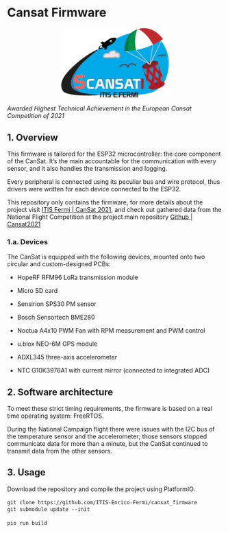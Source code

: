 # Cansat Firmware

<p align="center">
  <img width="50%" src="docs/logo.png" />
</p>

_Awarded Highest Technical Achievement in the European Cansat Competition of 2021_

## 1. Overview

This firmware is tailored for the ESP32 microcontroller: the core component of the CanSat.
It’s the main accountable for the communication with every sensor, and it also handles
the transmission and logging.

Every peripheral is connected using its peculiar bus and wire protocol, thus drivers were
written for each device connected to the ESP32.

This repository only contains the firmware, for more details about the project visit
[ITIS Fermi | CanSat 2021](https://www.fermi-mo.edu.it/pagine/cansat-2021),
and check out gathered data from the National Flight Competition at the project main repository
[Github | Cansat2021](https://github.com/ITIS-Enrico-Fermi/Cansat2021)

### 1.a. Devices

The CanSat is equipped with the following devices, mounted onto two circular and custom-designed
PCBs:

- HopeRF RFM96 LoRa transmission module

- Micro SD card

- Sensirion SPS30 PM sensor

- Bosch Sensortech BME280

- Noctua A4x10 PWM Fan with RPM measurement and PWM control

- u.blox NEO-6M GPS module

- ADXL345 three-axis accelerometer

- NTC G10K3976A1 with current mirror (connected to integrated ADC)

## 2. Software architecture

To meet these strict timing requirements, the firmware is based on a real time operating system:
FreeRTOS.

During the National Campaign flight there were issues with the I2C bus of the temperature sensor
and the accelerometer; those sensors stopped communicate data for more than a minute,
but the CanSat continued to transmit data from the other sensors.

## 3. Usage

Download the repository and compile the project using PlatformIO.

```
git clone https://github.com/ITIS-Enrico-Fermi/cansat_firmware
git submodule update --init

pio run build
```
